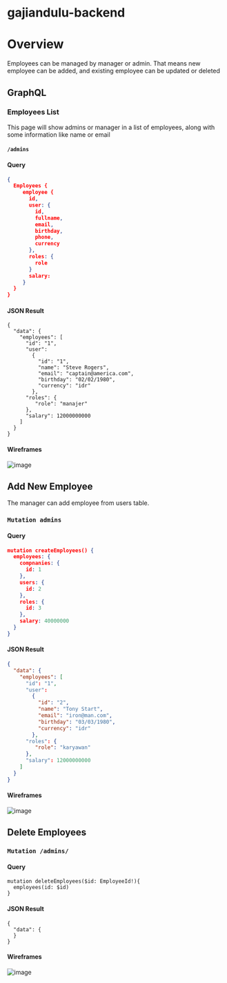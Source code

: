 # gajiandulu-backend
# Overview

Employees can be managed by manager or admin. That means new employee can be added, and existing employee can be updated or deleted

## GraphQL

### Employees List

This page will show admins or manager in a list of employees, along with some information like name or email

#### `/admins`

#### Query 
```json
{
  Employees {
     employee {
       id,
       user: {
         id,
         fullname,
         email,
         birthday,
         phone,
         currency
       },
       roles: {
         role
       }
       salary: 
     }
  }
}
```

#### JSON Result
```
{
  "data": {
    "employees": [
      "id": "1",
      "user":
        {
          "id": "1",
          "name": "Steve Rogers",
          "email": "captain@america.com",
          "birthday": "02/02/1980",
          "currency": "idr"
        },
      "roles": {
         "role": "manajer"
      },
      "salary": 12000000000
    ]
  }
}
```

#### Wireframes

![image](/uploads/67ee18bd27e08ce9ada583772cffe0b7/image.png)

## Add New Employee

The manager can add employee from users table.

### `Mutation admins`

#### Query 
```json
mutation createEmployees() {
  employees: {
    compnanies: {
      id: 1
    },
    users: {
      id: 2
    },
    roles: {
      id: 3
    },
    salary: 40000000
  }
}

```


#### JSON Result
```json
{
  "data": {
    "employees": [
      "id": "1",
      "user":
        {
          "id": "2",
          "name": "Tony Start",
          "email": "iron@man.com",
          "birthday": "03/03/1980",
          "currency": "idr"
        },
      "roles": {
         "role": "karyawan"
      },
      "salary": 12000000000
    ]
  }
}
```

#### Wireframes

![image](/uploads/4bc3793ccc9028191e9629043f919da1/image.png)


## Delete Employees

### `Mutation /admins/`

#### Query
```
mutation deleteEmployees($id: EmployeeId!){
  employees(id: $id)
}
```

#### JSON Result
```
{
  "data": {
  }
}
```

#### Wireframes

![image](/uploads/67ee18bd27e08ce9ada583772cffe0b7/image.png)
